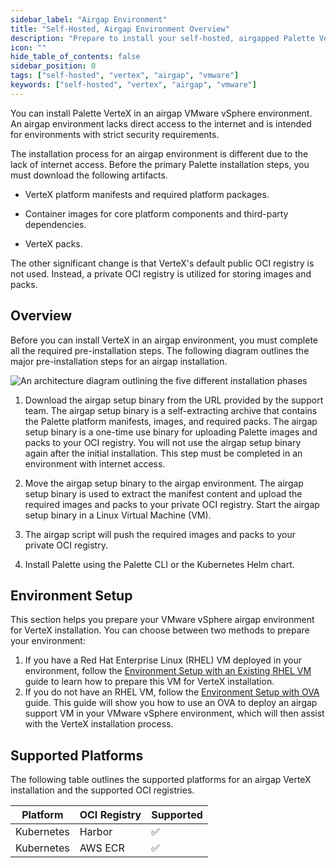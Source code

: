 ```yaml
---
sidebar_label: "Airgap Environment"
title: "Self-Hosted, Airgap Environment Overview"
description: "Prepare to install your self-hosted, airgapped Palette VerteX instance in VMware vSphere."
icon: ""
hide_table_of_contents: false
sidebar_position: 0
tags: ["self-hosted", "vertex", "airgap", "vmware"]
keywords: ["self-hosted", "vertex", "airgap", "vmware"]
---
```


You can install Palette VerteX in an airgap VMware vSphere environment. An airgap environment lacks direct access to the
internet and is intended for environments with strict security requirements.

The installation process for an airgap environment is different due to the lack of internet access. Before the primary
Palette installation steps, you must download the following artifacts.

- VerteX platform manifests and required platform packages.

- Container images for core platform components and third-party dependencies.

- VerteX packs.

The other significant change is that VerteX's default public OCI registry is not used. Instead, a private OCI registry
is utilized for storing images and packs.

## Overview

Before you can install VerteX in an airgap environment, you must complete all the required pre-installation steps. The
following diagram outlines the major pre-installation steps for an airgap installation.

![An architecture diagram outlining the five different installation phases](/enterprise-version_air-gap-repo_overview-order-diagram.webp)

1. Download the airgap setup binary from the URL provided by the support team. The airgap setup binary is a
   self-extracting archive that contains the Palette platform manifests, images, and required packs. The airgap setup
   binary is a one-time use binary for uploading Palette images and packs to your OCI registry. You will not use the
   airgap setup binary again after the initial installation. This step must be completed in an environment with internet
   access.

2. Move the airgap setup binary to the airgap environment. The airgap setup binary is used to extract the manifest
   content and upload the required images and packs to your private OCI registry. Start the airgap setup binary in a
   Linux Virtual Machine (VM).

3. The airgap script will push the required images and packs to your private OCI registry.

4. Install Palette using the Palette CLI or the Kubernetes Helm chart.

## Environment Setup

This section helps you prepare your VMware vSphere airgap environment for VerteX installation. You can choose between
two methods to prepare your environment:

1. If you have a Red Hat Enterprise Linux (RHEL) VM deployed in your environment, follow the
   [Environment Setup with an Existing RHEL VM](./rhel-vm.md) guide to learn how to prepare this VM for VerteX
   installation.
2. If you do not have an RHEL VM, follow the [Environment Setup with OVA](./ova.md) guide. This guide will show you how
   to use an OVA to deploy an airgap support VM in your VMware vSphere environment, which will then assist with the
   VerteX installation process.

## Supported Platforms

The following table outlines the supported platforms for an airgap VerteX installation and the supported OCI registries.

| **Platform** | **OCI Registry** | **Supported** |
| ------------ | ---------------- | ------------- |
| Kubernetes   | Harbor           | ✅            |
| Kubernetes   | AWS ECR          | ✅            |
